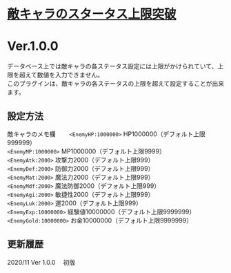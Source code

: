 # [敵キャラのスタータス上限突破](https://raw.githubusercontent.com/nuun888/MZ/master/NUUN_SkillCostShowEX.js)
# Ver.1.0.0

データベース上では敵キャラの各ステータス設定には上限がかけられていて、上限を超えて数値を入力できません。  
このプラグインは、敵キャラの各ステータスの上限を超えて設定することが出来ます。  

## 設定方法
敵キャラのメモ欄　　
`<EnemyHP:1000000>` HP1000000（デフォルト上限999999）  
`<EnemyMP:1000000>` MP1000000（デフォルト上限9999）  
`<EnemyAtk:2000>` 攻撃力2000（デフォルト上限999）  
`<EnemyDef:2000>` 防御力2000（デフォルト上限999）  
`<EnemyMat:2000>` 魔法力2000（デフォルト上限999）  
`<EnemyMdf:2000>` 魔法防御2000（デフォルト上限999）  
`<EnemyAgi:2000>` 敏捷性2000（デフォルト上限999）  
`<EnemyLuk:2000>` 運2000（デフォルト上限999）  
`<EnemyExp:10000000>` 経験値10000000（デフォルト上限9999999）  
`<EnemyGold:10000000>` お金10000000（デフォルト上限9999999）  

## 更新履歴
2020/11 Ver 1.0.0　 
初版
